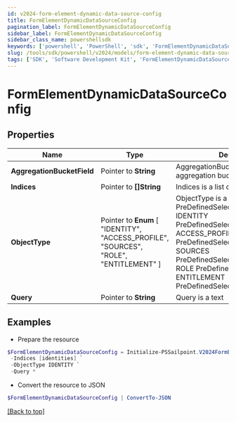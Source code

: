 ```yaml
---
id: v2024-form-element-dynamic-data-source-config
title: FormElementDynamicDataSourceConfig
pagination_label: FormElementDynamicDataSourceConfig
sidebar_label: FormElementDynamicDataSourceConfig
sidebar_class_name: powershellsdk
keywords: ['powershell', 'PowerShell', 'sdk', 'FormElementDynamicDataSourceConfig'] 
slug: /tools/sdk/powershell/v2024/models/form-element-dynamic-data-source-config
tags: ['SDK', 'Software Development Kit', 'FormElementDynamicDataSourceConfig']
---
```



# FormElementDynamicDataSourceConfig

## Properties

Name | Type | Description | Notes
------------ | ------------- | ------------- | -------------
**AggregationBucketField** |  Pointer to **String** | AggregationBucketField is the aggregation bucket field name | [optional] 
**Indices** |  Pointer to **[]String** | Indices is a list of indices to use | [optional] 
**ObjectType** |  Pointer to  **Enum** [  "IDENTITY",    "ACCESS_PROFILE",    "SOURCES",    "ROLE",    "ENTITLEMENT" ] | ObjectType is a PreDefinedSelectOption value IDENTITY PreDefinedSelectOptionIdentity ACCESS_PROFILE PreDefinedSelectOptionAccessProfile SOURCES PreDefinedSelectOptionSources ROLE PreDefinedSelectOptionRole ENTITLEMENT PreDefinedSelectOptionEntitlement | [optional] 
**Query** |  Pointer to **String** | Query is a text | [optional] 

## Examples

- Prepare the resource
```powershell
$FormElementDynamicDataSourceConfig = Initialize-PSSailpoint.V2024FormElementDynamicDataSourceConfig  -AggregationBucketField attributes.cloudStatus.exact `
 -Indices [identities] `
 -ObjectType IDENTITY `
 -Query *
```

- Convert the resource to JSON
```powershell
$FormElementDynamicDataSourceConfig | ConvertTo-JSON
```


[[Back to top]](#) 

